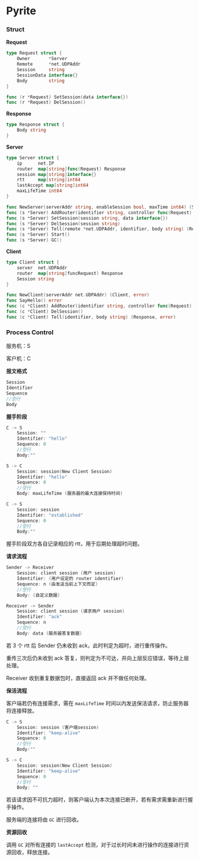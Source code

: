 # Pyrite

### Struct

**Request**

```go
type Request struct {
    Owner       *Server
    Remote      *net.UDPAddr
    Session     string
    SessionData interface{}
    Body        string
}

func (r *Request) SetSession(data interface{})
func (r *Request) DelSession()
```

**Response**

```go
type Response struct {
    Body string
}
```

**Server**

```go
type Server struct {
    ip      net.IP
    router  map[string]func(Request) Response
    session map[string]interface{}
    rtt     map[string]int64
    lastAccept map[string]int64
    maxLifeTime int64
}

func NewServer(serverAddr string, enableSession bool, maxTime int64) (Server, error)
func (s *Server) AddRouter(identifier string, controller func(Request) Response)
func (s *Server) SetSession(session string, data interface{})
func (s *Server) DelSession(session string)
func (s *Server) Tell(remote *net.UDPAddr, identifier, body string) (Response,error)
func (s *Server) Start()
func (s *Server) GC()
```

**Client**

```go
type Client struct {
    server  net.UDPAddr
    router  map[string]funcRequest) Response
    Session string
}

func NewClient(serverAddr net.UDPAddr) (Client, error)
func SayHello() error
func (c *Client) AddRouter(identifier string, controller func(Request) Response)
func (c *Client) DelSession()
func (c *Client) Tell(identifier, body string) (Response, error)
```

### 

### Process Control

服务机：S

客户机：C

**报文格式**

```go
Session
Identifier
Sequence
//空行
Body
```

**握手阶段**

```go
C -> S
    Session: ""
    Identifier: "hello"
    Sequence: 0
    //空行
    Body:""

S -> C
    Session: session(New Client Session)
    Identifier: "hello"
    Sequence: 0
    //空行
    Body: maxLifeTime (服务器的最大连接保持时间)

C -> S
    Session: session
    Identifier: "established"
    Sequence: 0
    //空行
    Body:""
```

握手阶段双方各自记录相应的 rtt，用于后期处理超时问题。



**请求流程**

```go
Sender -> Receiver
    Session: client session (用户 session)
    Identifier: (用户设定的 router identifier)
    Sequence: n (由发送当前上下文而定)
    //空行
    Body: (自定义数据)

Receiver -> Sender
    Session: client session (请求用户 session)
    Identifier: "ack"
    Sequence: n
    //空行
    Body: data (服务器答复数据)
```

若 3 个 rtt 后 Sender 仍未收到 ack，此时判定为超时，进行重传操作。

重传三次后仍未收到 ack 答复，则判定为不可达，并向上层反应错误，等待上层处理。

Receiver 收到重复数据包时，直接返回 ack 并不做任何处理。



**保活流程**

客户端若仍有连接需求，需在 `maxLifeTime` 时间以内发送保活请求，防止服务器将连接释放。

```go
C -> S
    Session: session (客户端session)
    Identifier: "keep-alive"
    Sequence: 0
    //空行
    Body:""

S -> C
    Session: session(New Client Session)
    Identifier: "keep-alive"
    Sequence: 0
    //空行
    Body: ""
```

若该请求因不可抗力超时，则客户端认为本次连接已断开，若有需求需重新进行握手操作。

服务端的连接将由 `GC` 进行回收。



**资源回收**

调用 `GC` 对所有连接的 `lastAccept` 检测，对于过长时间未进行操作的连接进行资源回收，释放连接。


